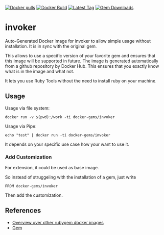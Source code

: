 [![Docker pulls](https://img.shields.io/docker/pulls/rubygem/invoker.svg)](https://hub.docker.com/r/rubygem/invoker/)
[![Docker Build](https://img.shields.io/docker/automated/rubygem/invoker.svg)](https://hub.docker.com/r/rubygem/invoker/)
[![Latest Tag](https://img.shields.io/github/tag/docker-rubygem/invoker.svg)](https://hub.docker.com/r/rubygem/invoker/)
[![Gem Downloads](https://img.shields.io/gem/dt/invoker.svg)](https://rubygems.org/gems/invoker/)
# invoker

Auto-Generated Docker image for invoker to allow simple usage without installation.
It is in sync with the original gem.

This allows to use a specific version of your favorite gem and ensures that this image will be supported in future.
The image is generated automatically from a github repository by Docker Hub.
This ensures that you exactly know what is in the image and what not.

It lets you use Ruby Tools without the need to install ruby on your machine.

## Usage

Usage via file system:

`docker run -v $(pwd):/work -ti docker-gems/invoker`

Usage via Pipe:

`echo "test" | docker run -ti docker-gems/invoker`

It depends on your specific use case how your want to use it.

### Add Customization

For extension, it could be used as base image.

So instead of struggeling with the installation of a gem, just write

`FROM docker-gems/invoker`

Then add the customization.

## References

 - [Overview over other rubygem docker images](https://github.com/thinkbot/docker-rubygem)
 - [Gem](https://rubygems.org/gems/invoker/)
